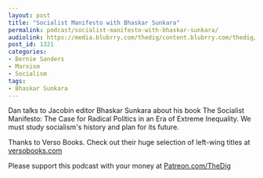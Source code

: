 ```yaml
---
layout: post
title: "Socialist Manifesto with Bhaskar Sunkara"
permalink: podcast/socialist-manifesto-with-bhaskar-sunkara/
audiolink: https://media.blubrry.com/thedig/content.blubrry.com/thedig/The_Dig-EP_214-Bhaskar.mp3
post_id: 1321
categories: 
- Bernie Sanders
- Marxism
- Socialism
tags: 
- Bhaskar Sunkara
---
```


Dan talks to 
Jacobin editor Bhaskar Sunkara about his book 
The Socialist Manifesto: The Case for Radical Politics in an Era of Extreme Inequality. We must study socialism's history and plan for its future.

Thanks to Verso Books. Check out their huge selection of left-wing titles at 
[versobooks.com](https://versobooks.com)

Please support this podcast with your money at 
[Patreon.com/TheDig](https://Patreon.com/TheDig)